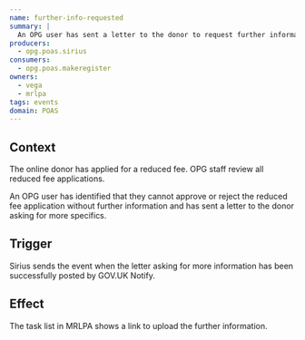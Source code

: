 ```yaml
---
name: further-info-requested
summary: |
  An OPG user has sent a letter to the donor to request further information to support their application to pay a reduced fee
producers:
  - opg.poas.sirius
consumers:
  - opg.poas.makeregister
owners:
  - vega
  - mrlpa
tags: events
domain: POAS
---
```


## Context

The online donor has applied for a reduced fee. OPG staff review all reduced fee applications.

An OPG user has identified that they cannot approve or reject the reduced fee application without further information and has sent a letter to the donor asking for more specifics.

## Trigger

Sirius sends the event when the letter asking for more information has been successfully posted by GOV.UK Notify.

## Effect

The task list in MRLPA shows a link to upload the further information.
